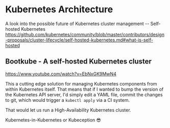 # Kubernetes Architecture

A look into the possible future of Kubernetes cluster management -- Self-hosted Kubernetes <https://github.com/kubernetes/community/blob/master/contributors/design-proposals/cluster-lifecycle/self-hosted-kubernetes.md#what-is-self-hosted>

## Bootkube - A self-hosted Kubernetes cluster

<https://www.youtube.com/watch?v=EbNxGK9MwN4>

This a cutting edge solution for managing Kubernetes components from within Kubernetes itself. That means that if I wanted to bump the version of the Kubernetes API server, I'd simply edit a YAML file, commit the changes to git, which would trigger a `kubectl apply` via a CI system.

That would let us run a High-Availability Kubernetes cluster.

Kubernetes-in-Kubernetes or Kubeception 😎
